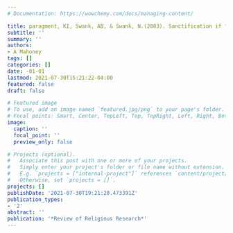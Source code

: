 ```yaml
---
# Documentation: https://wowchemy.com/docs/managing-content/

title: paragment, KI, Swank, AB, & Swank, N.(2003). Sanctification if family relationships
subtitle: ''
summary: ''
authors:
- A Mahoney
tags: []
categories: []
date: -01-01
lastmod: 2021-07-30T15:21:22-04:00
featured: false
draft: false

# Featured image
# To use, add an image named `featured.jpg/png` to your page's folder.
# Focal points: Smart, Center, TopLeft, Top, TopRight, Left, Right, BottomLeft, Bottom, BottomRight.
image:
  caption: ''
  focal_point: ''
  preview_only: false

# Projects (optional).
#   Associate this post with one or more of your projects.
#   Simply enter your project's folder or file name without extension.
#   E.g. `projects = ["internal-project"]` references `content/project/deep-learning/index.md`.
#   Otherwise, set `projects = []`.
projects: []
publishDate: '2021-07-30T19:21:20.473391Z'
publication_types:
- '2'
abstract: ''
publication: '*Review of Religious Research*'
---
```

